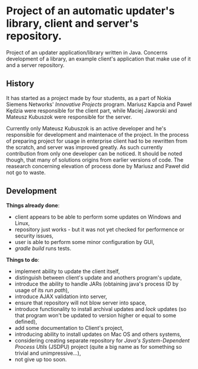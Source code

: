 ﻿Project of an automatic updater's library, client and server's repository.
===========

Project of an updater application/library written in Java. Concerns development
of a library, an example client's application that make use of it and a server
repository.

History
-----------

It has started as a project made by four students, as a part of Nokia Siemens
Networks' *Innovative Projects* program. Mariusz Kapcia and Paweł Kędzia were
responsible for the client part, while Maciej Jaworski and Mateusz Kubuszok
were responsible for the server.

Currently only Mateusz Kubuszok is an active developer and he's responsible for
development and maintenace of the project. In the process of preparing project
for usage in enterprise client had to be rewritten from the scratch, and server
was improved greatly. As such currently contribution from only one
developer can be noticed. It should be noted though, that many of solutions
origins from earlier versions of code. The reasearch concerning elevation of
process done by Mariusz and Paweł did not go to waste.

Development
-----------

**Things already done**:
 * client appears to be able to perform some updates on Windows and Linux,
 * repository just works - but it was not yet checked for performence
 or security issues,
 * user is able to perform some minor configuration by GUI,
 * *gradle build* runs tests.

**Things to do**:
 * implement ability to update the client itself,
 * distinguish between client's update and anothers program's update,
 * introduce the ability to handle JARs (obtaining java's process ID by usage of
 its *run path*),
 * introduce AJAX validation into server,
 * ensure that repository will not blow server into space,
 * introduce functionality to install archival updates and *lock* updates (so
 that program won't be updated to version higher or equal to some defined),
 * add some documentation to Client's project,
 * introducing ability to install updates on Mac OS and others systems,
 * considering creating separate repository for *Java's System-Dependent
 Process Utils* (JSDPU) project (quite a big name as for something so trivial
 and unimpressive...),
 * not give up too soon.